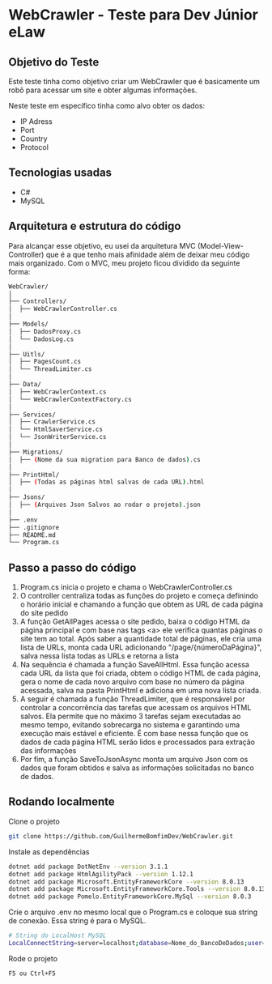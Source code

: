 # WebCrawler - Teste para Dev Júnior eLaw

## Objetivo do Teste
Este teste tinha como objetivo criar um WebCrawler que é basicamente um robô para acessar um site e obter algumas informações. 

Neste teste em específico tinha como alvo obter os dados: 
<ul>
  <li>IP Adress</li>
  <li>Port</li>
  <li>Country</li>
  <li>Protocol</li>
</ul>

## Tecnologias usadas
<ul>
  <li>C#</li>
  <li>MySQL</li>
</ul>

## Arquitetura e estrutura do código
Para alcançar esse objetivo, eu usei da arquitetura MVC (Model-View-Controller) que é a que tenho mais afinidade além de deixar meu código mais organizado. 
Com o MVC, meu projeto ficou dividido da seguinte forma:

```bash
WebCrawler/ 
│ 
├── Controllers/ 
│  ├── WebCrawlerController.cs  
│ 
├── Models/ 
│  ├── DadosProxy.cs 
│  └── DadosLog.cs   
│ 
├── Uitls/ 
│  ├── PagesCount.cs 
│  └── ThreadLimiter.cs 
│ 
├── Data/ 
│  ├── WebCrawlerContext.cs 
│  └── WebCrawlerContextFactory.cs
│ 
├── Services/ 
│  ├── CrawlerService.cs 
│  └── HtmlSaverService.cs 
│  └── JsonWriterService.cs  
│ 
├── Migrations/ 
│  ├── (Nome da sua migration para Banco de dados).cs  
│ 
├── PrintHtml/ 
│  ├── (Todas as páginas html salvas de cada URL).html 
│ 
├── Jsons/ 
│  ├── (Arquivos Json Salvos ao rodar o projeto).json 
│
├── .env
├── .gitignore
├── README.md
└── Program.cs 
```

## Passo a passo do código
<ol>
  <li>Program.cs inicia o projeto e chama o WebCrawlerController.cs</li>
  <li>O controller centraliza todas as funções do projeto e começa definindo o horário inicial e chamando a função que obtem as URL de cada página do site pedido</li>
  <li>A função GetAllPages acessa o site pedido, baixa o código HTML da página principal e com base nas tags &lt;a&gt; ele verifica quantas páginas o site tem ao total.
    Após saber a quantidade total de páginas, ele cria uma lista de URLs, monta cada URL adicionando "/page/{númeroDaPágina}", 
    salva nessa lista todas as URLs e retorna a lista</li>
  <li>Na sequência é chamada a função SaveAllHtml. Essa função acessa cada URL da lista que foi criada, obtem o código HTML de cada página, gera o nome de cada novo arquivo
    com base no número da página acessada, salva na pasta PrintHtml e adiciona em uma nova lista criada.</li>
  <li>A seguir é chamada a função ThreadLimiter, que é responsável por controlar a concorrência das tarefas que acessam os arquivos HTML salvos. 
    Ela permite que no máximo 3 tarefas sejam executadas ao mesmo tempo, evitando sobrecarga no sistema e garantindo uma execução mais estável e eficiente. 
    É com base nessa função que os dados de cada página HTML serão lidos e processados para extração das informações</li>
  <li>Por fim, a função SaveToJsonAsync monta um arquivo Json com os dados que foram obtidos e salva as informações solicitadas no banco de dados.</li>
</ol>


## Rodando localmente

Clone o projeto

```bash
git clone https://github.com/GuilhermeBomfimDev/WebCrawler.git
```

Instale as dependências

```bash
dotnet add package DotNetEnv --version 3.1.1
dotnet add package HtmlAgilityPack --version 1.12.1
dotnet add package Microsoft.EntityFrameworkCore --version 8.0.13
dotnet add package Microsoft.EntityFrameworkCore.Tools --version 8.0.13
dotnet add package Pomelo.EntityFrameworkCore.MySql --version 8.0.3
```

Crie o arquivo .env no mesmo local que o Program.cs e coloque sua string de conexão. Essa string é para o MySQL.

```bash
# String do LocalHost MySQL
LocalConnectString=server=localhost;database=Nome_do_BancoDeDados;user=Seu_User;password=Sua_Senha;
```

Rode o projeto

```bash
F5 ou Ctrl+F5
```
